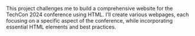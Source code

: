 This project challenges me to build a comprehensive website for the TechCon 2024 conference using HTML. I’ll create various webpages, each focusing on a specific aspect of the conference, while incorporating essential HTML elements and best practices.
